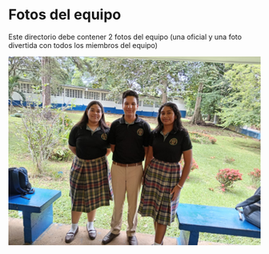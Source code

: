 Fotos del equipo
====

Este directorio debe contener 2 fotos del equipo (una oficial y una foto divertida con todos los miembros del equipo)

![FormalTeam](https://github.com/ROBOTICAIPTC/Alfa_Team/blob/main/t-photos/formal-team.jpg)